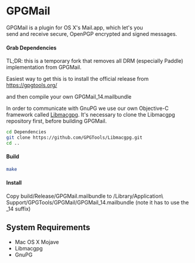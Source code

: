 GPGMail
=======

GPGMail is a plugin for OS X's Mail.app, which let's you  
send and receive secure, OpenPGP encrypted and signed messages.


#### Grab Dependencies


TL;DR: this is a temporary fork that removes all DRM (especially Paddle) implementation from GPGMail.

Easiest way to get this is to install the official release from https://gpgtools.org/

and then compile your own GPGMail_14.mailbundle

In order to communicate with GnuPG we use our own Objective-C framework called [Libmacgpg](https://github.com/GPGTools/Libmacgpg).
It's necessary to clone the Libmacgpg repository first, before building GPGMail.

```bash
cd Dependencies
git clone https://github.com/GPGTools/Libmacgpg.git
cd ..
```

#### Build
```bash
make
```

#### Install
Copy build/Release/GPGMail.mailbundle to /Library/Application\ Support/GPGTools/GPGMail/GPGMail_14.mailbundle
(note it has to use the _14 suffix)

System Requirements
-------------------

* Mac OS X Mojave
* Libmacgpg
* GnuPG
